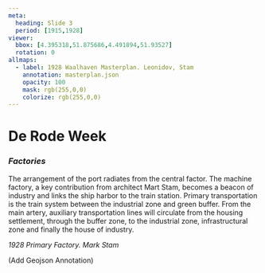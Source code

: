 ```yaml
---
meta:
  heading: Slide 3
  period: [1915,1928]
viewer:
  bbox: [4.395318,51.875686,4.491894,51.93527]
  rotation: 0
allmaps:
  - label: 1928 Waalhaven Masterplan. Leonidov, Stam
    annotation: masterplan.json
    opacity: 100
    mask: rgb(255,0,0)
    colorize: rgb(255,0,0)
---
```

# **De Rode Week**
### _Factories_

The arrangement of the port radiates from the central factor. The machine factory, a key contribution from architect Mart Stam, becomes a beacon of industry and links the ship harbor to the train station. Primary transportation is the train system between the industrial zone and green buffer. From the main artery, auxiliary transportation lines will circulate from the housing settlement, through the buffer zone, to the industrial zone, infrastructural zone and finally the house of industry.

_1928 Primary Factory. Mark Stam_


(Add Geojson Annotation)

